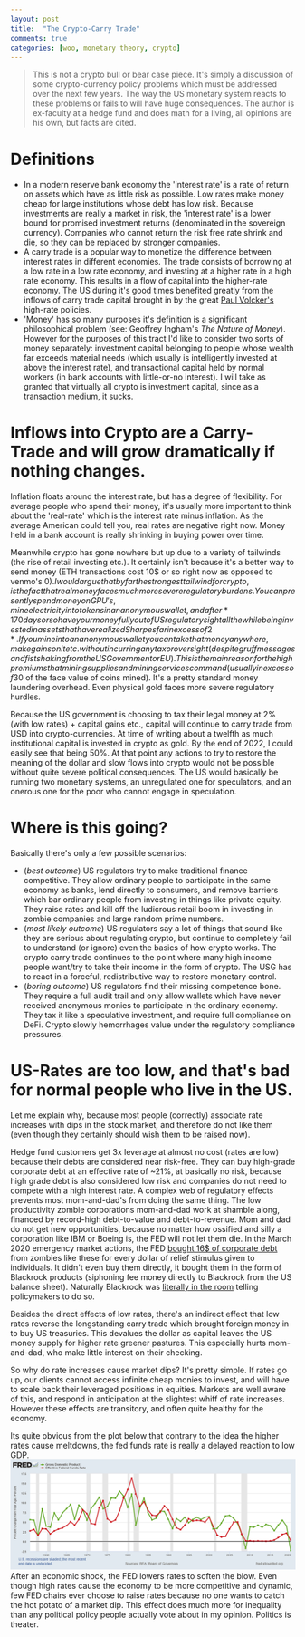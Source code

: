 ```yaml
---
layout: post
title:  "The Crypto-Carry Trade"
comments: true
categories: [woo, monetary theory, crypto]
---
```


> This is not a crypto bull or bear case piece. It's simply a discussion of some crypto-currency policy problems which must be addressed over the next few years. The way the US monetary system reacts to these problems or fails to will have huge consequences. The author is ex-faculty at a hedge fund and does math for a living, all opinions are his own, but facts are cited.

# Definitions
- In a modern reserve bank economy the 'interest rate' is a rate of return on assets which have as little risk as possible. Low rates make money cheap for large institutions whose debt has low risk. Because investments are really a market in risk, the 'interest rate' is a lower bound for promised investment returns (denominated in the sovereign currency). Companies who cannot return the risk free rate shrink and die, so they can be replaced by stronger companies.
- A carry trade is a popular way to monetize the difference between interest rates in different economies. The trade consists of borrowing at a low rate in a low rate economy, and investing at a higher rate in a high rate economy. This results in a flow of capital into the higher-rate economy. The US during it's good times benefited greatly from the inflows of carry trade capital brought in by the great [Paul Volcker's](https://en.wikipedia.org/wiki/Paul_Volcker) high-rate policies.
- 'Money' has so many purposes it's definition is a significant philosophical problem (see: Geoffrey Ingham's *The Nature of Money*). However for the purposes of this tract I'd like to consider two sorts of money separately: investment capital belonging to people whose wealth far exceeds material needs (which usually is intelligently invested at above the interest rate), and transactional capital held by normal workers (in bank accounts with little-or-no interest). I will take as granted that virtually all crypto is investment capital, since as a transaction medium, it sucks.

# Inflows into Crypto are a Carry-Trade and will grow dramatically if nothing changes.
Inflation floats around the interest rate, but has a degree of flexibility. For average people who spend their money, it's usually more important to think about the 'real-rate' which is the interest rate minus inflation. As the average American could tell you, real rates are negative right now. Money held in a bank account is really shrinking in buying power over time.

Meanwhile crypto has gone nowhere but up due to a variety of tailwinds (the rise of retail investing etc.). It certainly isn't because it's a better way to send money (ETH transactions cost 10$ or so right now as opposed to venmo's 0$). I would argue that by far the strongest tailwind for crypto, is the fact that real money faces much more severe regulatory burdens. You can presently spend money on GPU's, mine electricity into tokens in an anonymous wallet, and after *170 days or so have your money fully out of US regulatory sight all the while being invested in assets that have realized Sharpes far in excess of 2*. If you mine into an anonymous wallet you can take that money anywhere, make gains on it etc. without incurring any tax or oversight (despite gruff messages and fist shaking from the US Government or EU). This is the main reason for the high premiums that mining supplies and mining services command (usually in excess of 30$ of the face value of coins mined). It's a pretty standard money laundering overhead. Even physical gold faces more severe regulatory hurdles.

Because the US government is choosing to tax their legal money at 2% (with low rates) + capital gains etc., capital will continue to carry trade from USD into crypto-currencies. At time of writing about a twelfth as much institutional capital is invested in crypto as gold. By the end of 2022, I could easily see that being 50%. At that point any actions to try to restore the meaning of the dollar and slow flows into crypto would not be possible without quite severe political consequences. The US would basically be running two monetary systems, an unregulated one for speculators, and an onerous one for the poor who cannot engage in speculation.

# Where is this going?
Basically there's only a few possible scenarios:

- (*best outcome*) US regulators try to make traditional finance competitive. They allow ordinary people to participate in the same economy as banks, lend directly to consumers, and remove barriers which bar ordinary people from investing in things like private equity. They raise rates and kill off the ludicrous retail boom in investing in zombie companies and large random prime numbers.
- (*most likely outcome*) US regulators say a lot of things that sound like they are serious about regulating crypto, but continue to completely fail to understand (or ignore) even the basics of how crypto works. The crypto carry trade continues to the point where many high income people want/try to take their income in the form of crypto. The USG has to react in a forceful, redistributive way to restore monetary control.
- (*boring outcome*) US regulators find their missing competence bone. They require a full audit trail and only allow wallets which have never received anonymous monies to participate in the ordinary economy. They tax it like a speculative investment, and require full compliance on DeFi. Crypto slowly hemorrhages value under the regulatory compliance pressures.

# US-Rates are too low, and that's bad for normal people who live in the US.
Let me explain why, because most people (correctly) associate rate increases with dips in the stock market, and therefore do not like them (even though they certainly should wish them to be raised now).

Hedge fund customers get 3x leverage at almost no cost (rates are low) because their debts are considered near risk-free. They can buy high-grade corporate debt at an effective rate of ~21%, at basically no risk, because high grade debt is also considered low risk and companies do not need to compete with a high interest rate. A complex web of regulatory effects prevents most mom-and-dad's from doing the same thing. The low productivity zombie corporations mom-and-dad work at shamble along, financed by record-high debt-to-value and debt-to-revenue. Mom and dad do not get new opportunities, because no matter how ossified and silly a corporation like IBM or Boeing is, the FED will not let them die. In the March 2020 emergency market actions, the FED [bought 16$ of corporate debt](https://fred.stlouisfed.org/series/WALCL) from zombies like these for every dollar of relief stimulus given to individuals. It didn't even buy them directly, it bought them in the form of Blackrock products (siphoning fee money directly to Blackrock from the US balance sheet). Naturally Blackrock was [literally in the room](https://www.nytimes.com/2021/06/24/business/economy/fed-blackrock-pandemic-crisis.html) telling policymakers to do so.

Besides the direct effects of low rates, there's an indirect effect that low rates reverse the longstanding carry trade which brought foreign money in to buy US treasuries. This devalues the dollar as capital leaves the US money supply for higher rate greener pastures. This especially hurts mom-and-dad, who make little interest on their checking.

So why do rate increases cause market dips? It's pretty simple. If rates go up, our clients cannot access infinite cheap monies to invest, and will have to scale back their leveraged positions in equities. Markets are well aware of this, and respond in anticipation at the slightest whiff of rate increases. However these effects are transitory, and often quite healthy for the economy.

Its quite obvious from the plot below that contrary to the idea the higher rates cause meltdowns, the fed funds rate is really a delayed reaction to low GDP.
![FedFunds](/assets/fedfundsandGDP.png)
After an economic shock, the FED lowers rates to soften the blow. Even though high rates cause the economy to be more competitive and dynamic, few FED chairs ever choose to raise rates because no one wants to catch the hot potato of a market dip. This effect does much more for inequality than any political policy people actually vote about in my opinion. Politics is theater.
